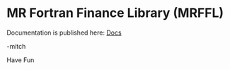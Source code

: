 # MR Fortran Finance Library (MRFFL)

Documentation is published here: [Docs](https://richmit.github.io/FortranFinance/MRFFL/index.html)

-mitch

Have Fun

